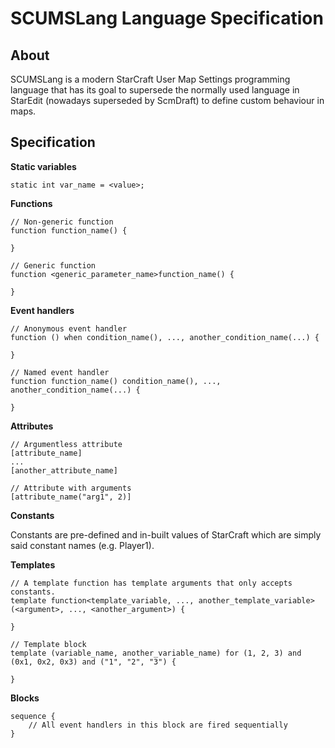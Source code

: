 # SCUMSLang Language Specification

## About

SCUMSLang is a modern StarCraft User Map Settings programming language that has its goal to supersede the normally used language in StarEdit (nowadays superseded by ScmDraft) to define custom behaviour in maps.

## Specification

**Static variables**

```
static int var_name = <value>;
```

**Functions**

```
// Non-generic function
function function_name() {
    
}

// Generic function
function <generic_parameter_name>function_name() {
    
}
```

**Event handlers**

```
// Anonymous event handler
function () when condition_name(), ..., another_condition_name(...) {

}

// Named event handler
function function_name() condition_name(), ..., another_condition_name(...) {

}
```

**Attributes**

```
// Argumentless attribute
[attribute_name]
...
[another_attribute_name]

// Attribute with arguments
[attribute_name("arg1", 2)]
```

**Constants**

Constants are pre-defined and in-built values of StarCraft which are simply said constant names (e.g. Player1).

**Templates**

```
// A template function has template arguments that only accepts constants.
template function<template_variable, ..., another_template_variable>(<argument>, ..., <another_argument>) {

}

// Template block
template (variable_name, another_variable_name) for (1, 2, 3) and (0x1, 0x2, 0x3) and ("1", "2", "3") {

}
```

**Blocks**

```
sequence {
    // All event handlers in this block are fired sequentially
}
```